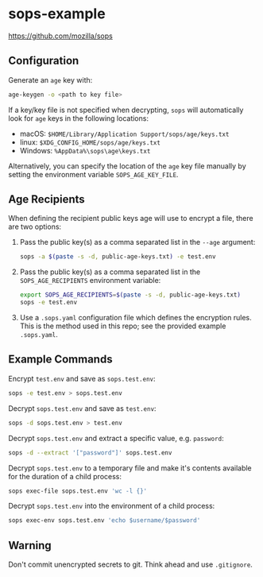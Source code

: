 # sops-example

<https://github.com/mozilla/sops>

## Configuration

Generate an `age` key with:

```sh
age-keygen -o <path to key file>
```

If a key/key file is not specified when decrypting, `sops` will automatically look for `age` keys in the following locations:

- macOS: `$HOME/Library/Application Support/sops/age/keys.txt`
- linux: `$XDG_CONFIG_HOME/sops/age/keys.txt`
- Windows: `%AppData%\sops\age\keys.txt`

Alternatively, you can specify the location of the `age` key file manually by setting the environment variable `SOPS_AGE_KEY_FILE`.

## Age Recipients

When defining the recipient public keys age will use to encrypt a file, there are two options:

1. Pass the public key(s) as a comma separated list in the `--age` argument:

    ```sh
    sops -a $(paste -s -d, public-age-keys.txt) -e test.env
    ```

1. Pass the public key(s) as a comma separated list in the `SOPS_AGE_RECIPIENTS` environment variable:

    ```sh
    export SOPS_AGE_RECIPIENTS=$(paste -s -d, public-age-keys.txt)
    sops -e test.env
    ```

1. Use a `.sops.yaml` configuration file which defines the encryption rules.  This is the method used in this repo; see the provided example `.sops.yaml`.

## Example Commands

Encrypt `test.env` and save as `sops.test.env`:

```sh
sops -e test.env > sops.test.env
```

Decrypt `sops.test.env` and save as `test.env`:

```sh
sops -d sops.test.env > test.env
```

Decrypt `sops.test.env` and extract a specific value, e.g. `password`:

```sh
sops -d --extract '["password"]' sops.test.env
```

Decrypt `sops.test.env` to a temporary file and make it's contents available for the duration of a child process:

```sh
sops exec-file sops.test.env 'wc -l {}'
```

Decrypt `sops.test.env` into the environment of a child process:

```sh
sops exec-env sops.test.env 'echo $username/$password'
```

## Warning

Don't commit unencrypted secrets to git.  Think ahead and use `.gitignore`.
